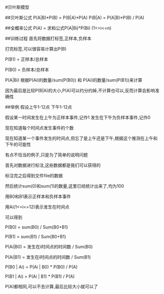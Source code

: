 #贝叶斯模型

##贝叶斯公式
P(A|B)*P(B) = P(B|A)*P(A)
P(B|A) = P(A|B)*P(B) / P(A)

##全概率公式
P(A) = 求和公式P(A|Bi)*P(Bi) (1<=i<=n)

##训练过程
首先将数据打标签,正样本,负样本

打完标签,可以很容易计算出P(B)

P(B1) = 正样本/总样本

P(B0) = 负样本/总样本

P(A|Bi) 根据P(Ai)的数量/sum(P(B0)) 和 P(Ai)的数量/sum(P(B1))来计算

因为最后是比较P(B|A)的大小,P(A)可以约分约掉,不计算也可以,反而计算会影响准确性

##举例
假设上午1-12点 下午1-12点

假设某一时间发生在上午为正样本事件,记作1	发生在下午为负样本事件,记作0

现在知道每个时间点发生事件的个数

现在知道某一个事件发生的时间点,但忘了是上午还是下午,根据这个推测在上午和下午的可能性

有点不恰当的例子,只是为了简单的说明问题


首先对数据进行标注,这些数据都是我们可以获得的

标注完之后得到文件file的数据


然后统计sum(0)和sum(1)的数量,这里已经统计出来了,均为100

用B0和B1表示正样本和负样本事件

用Ai(1<=i<=12)表示发生在时间点

可以得到

P(B0) = sum(B0) / Sum(B0+B1)

P(B1) = sum(B1) / Sum(B0+B1)

P(Ai|B0) = 发生在i时间点的时间数 / Sum(B0)

P(Ai|B1) = 发生在i时间点的时间数 / Sum(B1)


P(B0 | Ai) = P(Ai | B0) * P(B0) / P(A)

P(B1 | Ai) = P(Ai | B1) * P(B1) / P(A)

P(A)都相同,可以不去计算,最后比较大小就可以了
